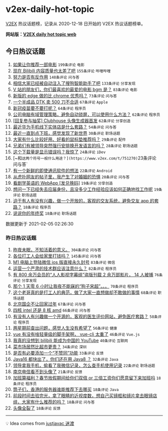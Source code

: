 # v2ex-daily-hot-topic

[V2EX](https://www.v2ex.com/) 热议话题榜，记录从 2020-12-18 日开始的 V2EX 热议话题榜单。

**网站版：[V2EX daily hot topic web](https://realleonardo.github.io/v2ex-daily-hot-topic-web/)**

## 今日热议话题

<!-- TODAY BEGIN -->

1. [如果让你推荐一部电影](https://www.v2ex.com/t/751220) `199条评论` `电影`
1. [现在 Bilibili 内容质量也太差了吧](https://www.v2ex.com/t/751221) `155条评论` `哔哩哔哩`
1. [努力是否有反作用](https://www.v2ex.com/t/751265) `148条评论` `问与答`
1. [相信大家已经被自动注入了搜狗智能助手了吧](https://www.v2ex.com/t/751120) `133条评论` `分享发现`
1. [V 站的朋友们，你们最喜欢的最爱的电影 bgm 是？](https://www.v2ex.com/t/751257) `83条评论` `电影`
1. [新版的 edge 做的比 chrome 优秀吗？](https://www.v2ex.com/t/751156) `73条评论` `问与答`
1. [一个半成品 DTK 卖 500 刀不合适](https://www.v2ex.com/t/751167) `67条评论` `Apple`
1. [新冠疫苗要不要打呢？](https://www.v2ex.com/t/751253) `64条评论` `程序员`
1. [公司电脑有域管理策略，避免自动锁屏，可以使用什么方法？](https://www.v2ex.com/t/751179) `62条评论` `程序员`
1. [[回复参与抽奖] Clubhouse 头像生成器首发](https://www.v2ex.com/t/751338) `62条评论` `分享创造`
1. [最近华为手机线下实体店是什么套路？](https://www.v2ex.com/t/751149) `54条评论` `问与答`
1. [最近一直到点下班，感觉发现了新世界](https://www.v2ex.com/t/751309) `30条评论` `职场话题`
1. [大家有什么比较好用、好看的鼠标垫推荐吗？](https://www.v2ex.com/t/751115) `29条评论` `配件`
1. [兄弟们有被领导突然强行安排换开发语言的吗？](https://www.v2ex.com/t/751355) `28条评论` `职场话题`
1. [这个下载量是显示错误吗？我惊了](https://www.v2ex.com/t/751260) `24条评论` `iDev`
1. [~和` 这两个符号一般什么用途？](https://www.v2ex.com/t/751270) `23条评论` `问与答`
1. [有一个新鲜的即使通讯软件的想法](https://www.v2ex.com/t/751364) `22条评论` `Android`
1. [从虎扑网友的帖子里，我产生了对婚姻的恐惧](https://www.v2ex.com/t/751281) `20条评论` `问与答`
1. [看剧学英语的 WebApp [发兑换码]](https://www.v2ex.com/t/751247) `19条评论` `分享创造`
1. [想问一下已经失去应届身份，且没多少工作经验应该如何正确地找工作呢](https://www.v2ex.com/t/751215) `19条评论` `职场话题`
1. [迫于有人有没有兴趣，做一个开放的，客观的交友系统，避免交友 app 的套路？](https://www.v2ex.com/t/751335) `18条评论` `程序员`
1. [说说你的年终奖](https://www.v2ex.com/t/751231) `18条评论` `职场话题`

数据更新于 2021-02-05 02:26:30

<!-- TODAY END -->

### 昨日热议话题

<!-- YESTERDAY BEGIN -->

1. [昨夜未眠，不知活着的意义。](https://www.v2ex.com/t/750791) `304条评论` `问与答`
1. [各位打工人会给家里打钱吗？](https://www.v2ex.com/t/750898) `145条评论` `问与答`
1. [M1 电脑上登陆微信 ios 版直接永久封号](https://www.v2ex.com/t/750850) `83条评论` `微信`
1. [运营一个严肃的技术群应该注意什么？](https://www.v2ex.com/t/750832) `82条评论` `程序员`
1. [有 800 余万会员的“人人影视字幕组”盗版刊载 2 余万部影片， 14 人被捕](https://www.v2ex.com/t/750933) `76条评论` `分享发现`
1. [那个 1 天零 6 小时让我夜不能寐的“狗子宋超”。。。](https://www.v2ex.com/t/750958) `70条评论` `程序员`
1. [这个老哥真的是打工人的典范，做了大家一直想做却不敢做的事情](https://www.v2ex.com/t/750848) `68条评论` `职场话题`
1. [北京国企不让回家过年](https://www.v2ex.com/t/750951) `67条评论` `问与答`
1. [四核 intel 还是 8 核 amd](https://www.v2ex.com/t/750805) `66条评论` `问与答`
1. [有没有人有兴趣做一个开源的，客观的医生评价网站，避免医疗套路？](https://www.v2ex.com/t/751069) `58条评论` `程序员`
1. [两星期前查出问题，感觉人生没有希望了](https://www.v2ex.com/t/750816) `56条评论` `健康`
1. [vue 有没有啥轻量级的脚手架啊， vue-cli 太重了](https://www.v2ex.com/t/750830) `46条评论` `Vue.js`
1. [我真的没想到 bilibili 能成为中国的 YouTube](https://www.v2ex.com/t/751071) `40条评论` `互联网`
1. [菜市场居然比超市更贵？](https://www.v2ex.com/t/751074) `34条评论` `深圳`
1. [是否有必要添加一个“不赞同”功能](https://www.v2ex.com/t/750973) `33条评论` `反馈`
1. [Java16 都快出了，你们还在用 Java8 ？](https://www.v2ex.com/t/751042) `32条评论` `Java`
1. [领导拿我手机，偷看了我微信记录，怎么查手机使用记录](https://www.v2ex.com/t/751082) `22条评论` `职场话题`
1. [南京电信看不到头像了](https://www.v2ex.com/t/750782) `21条评论` `反馈`
1. [加班算福利？春节放假期间给你们双倍 or 三倍工资你们愿意留下来加班吗](https://www.v2ex.com/t/750861) `18条评论` `程序员`
1. [筒子们，香港的服务器谁能推荐下去哪买](https://www.v2ex.com/t/750803) `18条评论` `Java`
1. [前段时间去验完光，拿了眼睛的近视度数，想自己买镜框和镜片拿去眼镜店组，大家有什么推荐的吗？](https://www.v2ex.com/t/750796) `18条评论` `问与答`
1. [头像全裂了](https://www.v2ex.com/t/750779) `18条评论` `反馈`

<!-- YESTERDAY END -->

---

💡 Idea comes from [justjavac 迷渡](https://github.com/justjavac/)
